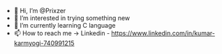 - 👋 Hi, I’m @Prixzer
- 👀 I’m interested in trying something new
- 🌱 I’m currently learning C language
- 📫 How to reach me -> Linkedin - https://www.linkedin.com/in/kumar-karmyogi-740991215
<!---
Prixzer/Prixzer is a ✨ special ✨ repository because its `README.md` (this file) appears on your GitHub profile.
You can click the Preview link to take a look at your changes.
--->
